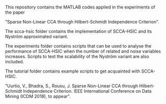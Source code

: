 This repository contains the MATLAB codes applied in the experiments of the
paper

"Sparse Non-Linear CCA through Hilbert-Schmidt Independence Criterion".

The scca-hsic folder contains the implementation of SCCA-HSIC and its Nyström 
approximated variant.

The experiments folder contains scripts that can be used to analyse the 
performance of SCCA-HSIC when the number of related and noise variables
increases. Scripts to test the scalability of the Nyström variant are also 
included.

The tutorial folder contains example scripts to get acquainted with SCCA-HSIC.


"Uurtio, V., Bhadra, S., Rousu, J. Sparse Non-Linear CCA through Hilbert-Schmidt
Independence Criterion. IEEE International Conference on Data Mining 
(ICDM 2018), to appear".